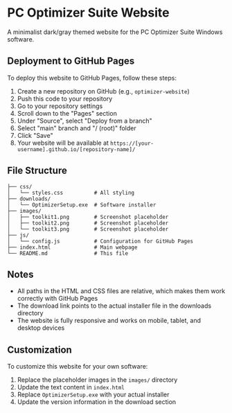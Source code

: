 # PC Optimizer Suite Website

A minimalist dark/gray themed website for the PC Optimizer Suite Windows software.

## Deployment to GitHub Pages

To deploy this website to GitHub Pages, follow these steps:

1. Create a new repository on GitHub (e.g., `optimizer-website`)
2. Push this code to your repository
3. Go to your repository settings
4. Scroll down to the "Pages" section
5. Under "Source", select "Deploy from a branch"
6. Select "main" branch and "/ (root)" folder
7. Click "Save"
8. Your website will be available at `https://[your-username].github.io/[repository-name]/`

## File Structure

```
├── css/
│   └── styles.css          # All styling
├── downloads/
│   └── OptimizerSetup.exe  # Software installer
├── images/
│   ├── toolkit1.png        # Screenshot placeholder
│   ├── toolkit2.png        # Screenshot placeholder
│   └── toolkit3.png        # Screenshot placeholder
├── js/
│   └── config.js           # Configuration for GitHub Pages
├── index.html              # Main webpage
└── README.md               # This file
```

## Notes

- All paths in the HTML and CSS files are relative, which makes them work correctly with GitHub Pages
- The download link points to the actual installer file in the downloads directory
- The website is fully responsive and works on mobile, tablet, and desktop devices

## Customization

To customize this website for your own software:
1. Replace the placeholder images in the `images/` directory
2. Update the text content in `index.html`
3. Replace `OptimizerSetup.exe` with your actual installer
4. Update the version information in the download section